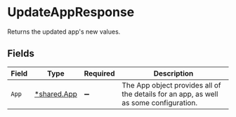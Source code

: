 # UpdateAppResponse

Returns the updated app's new values.


## Fields

| Field                                                                                 | Type                                                                                  | Required                                                                              | Description                                                                           |
| ------------------------------------------------------------------------------------- | ------------------------------------------------------------------------------------- | ------------------------------------------------------------------------------------- | ------------------------------------------------------------------------------------- |
| `App`                                                                                 | [*shared.App](../../models/shared/app.md)                                             | :heavy_minus_sign:                                                                    | The App object provides all of the details for an app, as well as some configuration. |